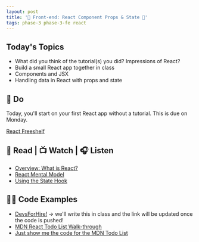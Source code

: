 ```yaml
---
layout: post
title: '🦊 Front-end: React Component Props & State 🦊'
tags: phase-3 phase-3-fe react
---
```


## Today's Topics

- What did you think of the tutorial(s) you did? Impressions of React?
- Build a small React app together in class
- Components and JSX
- Handling data in React with props and state

## 🎯 Do

Today, you'll start on your first React app without a tutorial. This is due on Monday.

[React Freeshelf](https://classroom.github.com/a/hMMj_lpt)

## 📖 Read | 📺 Watch | 🎧 Listen

- [Overview: What is React?](https://learnreact.design/posts/what-is-react)
- [React Mental Model](https://learnreact.design/posts/react-mental-model-html-input)
- [Using the State Hook](https://reactjs.org/docs/hooks-state.html)

## 👨‍💻 Code Examples

- [DevsForHire!](https://github.com/momentum-team-7/) -> we'll write this in class and the link will be updated once the code is pushed!
- [MDN React Todo List Walk-through](https://developer.mozilla.org/en-US/docs/Learn/Tools_and_testing/Client-side_JavaScript_frameworks/React_todo_list_beginning)
- [Just show me the code for the MDN Todo List](https://github.com/mdn/todo-react)
